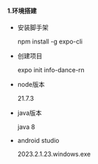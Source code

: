 #### 1.环境搭建

- 安装脚手架

  npm install -g expo-cli

- 创建项目

  expo init  info-dance-rn
  
- node版本

  21.7.3

- java版本

  java 8

- android studio

  2023.2.1.23.windows.exe